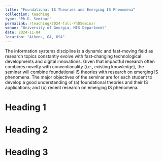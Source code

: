 ```yaml
---
title: "Foundational IS Theories and Emerging IS Phenomena"
collection: teaching
type: "Ph.D. Seminar"
permalink: /teaching/2024-fall-PhDSeminar
venue: "University of Georgia, MIS Department"
date: 2024-11-04
location: "Athens, GA, USA"
---
```


The information systems discipline is a dynamic and fast-moving field as research topics constantly evolve with fast-changing technological developments and digital innovations. Given that impactful research often combines novelty with conventionality (i.e., existing knowledge), the seminar will combine foundational IS theories with research on emerging IS phenomena.
The major objectives of the seminar are for each student to develop a good understanding of (a) foundational theories and their IS applications; and (b) recent research on emerging IS phenomena. 

Heading 1
======

Heading 2
======

Heading 3
======
